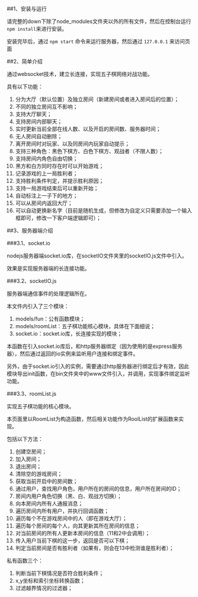 ##1、安装与运行

请完整的down下除了node_modules文件夹以外的所有文件，然后在控制台运行 ``npm install``来进行安装。

安装完毕后，通过 ``npm start`` 命令来运行服务器，然后通过 ``127.0.0.1`` 来访问页面

##2、简单介绍

通过websocket技术，建立长连接，实现五子棋网络对战功能。

具有以下功能：

1. 分为大厅（默认位置）及独立房间（新建房间或者进入房间后的位置）；
2. 不同的独立房间互不影响；
3. 支持大厅聊天；
4. 支持房间内部聊天；
5. 实时更新当前全部在线人数、以及开启的房间数、服务器时间；
6. 无人房间自动删除；
7. 离开房间时对玩家、以及同房间内玩家自动提示；
8. 支持三种角色：黑色下棋方、白色下棋方、观战者（不限人数）；
9. 支持房间内角色自由切换；
10. 黑方和白方同时存在时可以开始游戏；
11. 记录游戏的上一局胜利者；
12. 支持胜利条件判定，并提示胜利原因；
13. 支持一局游戏结束后可以重新开始；
14. 自动标注上一子下的地方；
15. 可以从房间内返回大厅；
16. 可以自动更换新名字（目前是随机生成，但修改为自定义只需要添加一个输入框即可，修改一下客户端逻辑即可）；

##3、服务器端介绍

###3.1、socket.io

nodejs服务器端socket.io库，在socketIO文件夹里的socketIO.js文件中引入。

效果是实现服务器端的长连接功能。


###3.2、socketIO.js

服务器端通信事件的处理逻辑所在。

本文件内引入了三个模块：

1. models/fun：公有函数模块；
2. models/roomList：五子棋功能核心模块，具体在下面细说；
3. socket.io：socket.io库，长连接实现的模块；

本函数在引入socket.io库后，和http服务器绑定（因为使用的是express服务器），然后通过返回的io实例来监听用户连接和绑定事件。

另外，由于socket.io引入的实例，需要通过http服务器进行绑定后才有效，因此模块导出init函数，在bin文件夹中的www文件引入，并调用，实现事件绑定监听功能。

###3.3、roomList.js

实现五子棋功能的核心模块。

本页面里以RoomList为构造函数，然后相关功能作为RoolList的扩展函数来实现。

包括以下方法：

1. 创建空房间；
2. 加入房间；
3. 退出房间；
4. 清除空的游戏房间；
5. 获取当前开启中的房间数；
6. 通过用户，查找用户角色，用户所在的房间的信息，用户所在房间的ID；
7. 房间内用户角色切换（黑、白、观战方切换）；
8. 向本房间内所有人通报消息；
9. 遍历房间内所有用户，并执行回调函数；
10. 遍历每个不在游戏房间中的人（即在游戏大厅）；
11. 遍历每个房间的每个人，向其更新其所在房间的信息；
12. 对当前房间的所有人更新本房间的信息（11和2中会调用）；
13. 传入用户当前下棋的这一步，返回是否可以下棋；
14. 判定当前房间是否有胜利者（如果有，则会在13中检测谁是胜利者）；

私有函数三个：

1. 判断当前下棋情况是否符合胜利条件；
2. x,y坐标和索引坐标转换函数；
3. 过滤越界情况的过滤器；


